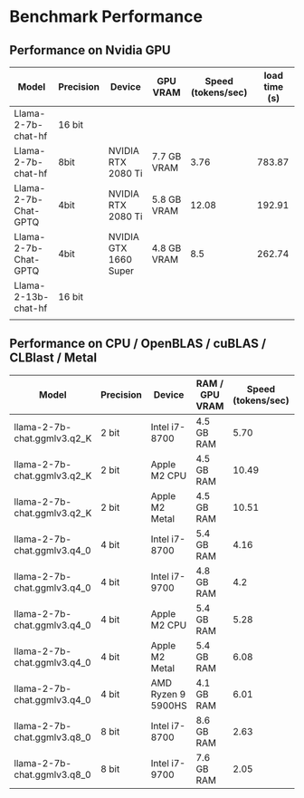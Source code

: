 # Benchmark Performance

## Performance on Nvidia GPU

| Model                             | Precision | Device | GPU VRAM | Speed (tokens/sec) | load time (s) |
| --------------------------------- | --------- | ---------- | ---------------------- | ---------------- | ---------------- |
| Llama-2-7b-chat-hf | 16 bit |  |  |              |              |
| Llama-2-7b-chat-hf          |   8bit   | NVIDIA RTX 2080 Ti    | 7.7 GB VRAM | 3.76 | 783.87 |
| Llama-2-7b-Chat-GPTQ        |   4bit   | NVIDIA RTX 2080 Ti    | 5.8 GB VRAM | 12.08 | 192.91 |
| Llama-2-7b-Chat-GPTQ        |   4bit   | NVIDIA GTX 1660 Super | 4.8 GB VRAM | 8.5   | 262.74        |
| Llama-2-13b-chat-hf               |   16 bit   |  |                  |                  |                  |
|  |  | |  | | |

## Performance on CPU / OpenBLAS / cuBLAS / CLBlast / Metal

| Model                             | Precision | Device | RAM / GPU VRAM | Speed (tokens/sec) | load time (s) |
| --------------------------------- | --------- | ---------- | ---------------------- | ---------------- | ---------------- |
| llama-2-7b-chat.ggmlv3.q2_K | 2 bit     | Intel i7-8700 | 4.5 GB RAM     | 5.70               | 71.48         |
| llama-2-7b-chat.ggmlv3.q2_K | 2 bit | Apple M2 CPU | 4.5 GB RAM | 10.49 | 0.14 |
| llama-2-7b-chat.ggmlv3.q2_K | 2 bit | Apple M2 Metal | 4.5 GB RAM | 10.51 | 0.64 |
| llama-2-7b-chat.ggmlv3.q4_0 | 4 bit     | Intel i7-8700 | 5.4 GB RAM     | 4.16               | 105.75 |
| llama-2-7b-chat.ggmlv3.q4_0 | 4 bit     | Intel i7-9700 | 4.8 GB RAM   | 4.2                 | 87.9        |
| llama-2-7b-chat.ggmlv3.q4_0 | 4 bit     | Apple M2 CPU | 5.4 GB RAM | 5.28 | 0.20 |
| llama-2-7b-chat.ggmlv3.q4_0 | 4 bit | Apple M2 Metal | 5.4 GB RAM | 6.08 | 1.88 |
| llama-2-7b-chat.ggmlv3.q4_0 | 4 bit | AMD Ryzen 9 5900HS | 4.1 GB RAM | 6.01 | 0.15 |
| llama-2-7b-chat.ggmlv3.q8_0 | 8 bit | Intel i7-8700 | 8.6 GB RAM | 2.63 | 336.57 |
| llama-2-7b-chat.ggmlv3.q8_0 | 8 bit     | Intel i7-9700 | 7.6 GB RAM   | 2.05              | 302.9    |


